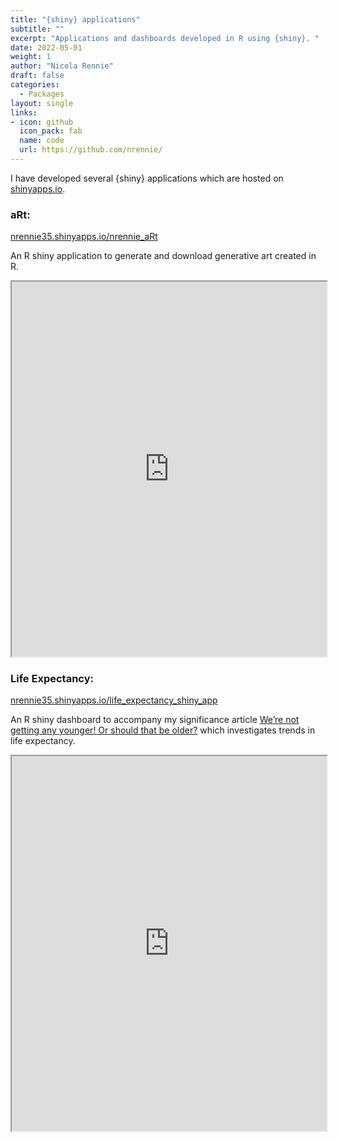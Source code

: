 ```yaml
---
title: "{shiny} applications"
subtitle: ""
excerpt: "Applications and dashboards developed in R using {shiny}. "
date: 2022-05-01
weight: 1
author: "Nicola Rennie"
draft: false
categories:
  - Packages
layout: single
links:
- icon: github
  icon_pack: fab
  name: code
  url: https://github.com/nrennie/
---
```


I have developed several {shiny} applications which are hosted on [shinyapps.io](https://www.shinyapps.io/). 

<h3>aRt:</h3><a href="https://nrennie35.shinyapps.io/nrennie_aRt/">nrennie35.shinyapps.io/nrennie_aRt</a>

An R shiny application to generate and download generative art created in R.

<iframe src="https://nrennie35.shinyapps.io/nrennie_aRt/" data-external="1" width="100%" height="600px"></iframe>



<h3>Life Expectancy:</h3> <a href="https://nrennie35.shinyapps.io/life_expectancy_shiny_app/">nrennie35.shinyapps.io/life_expectancy_shiny_app</a> 

An R shiny dashboard to accompany my significance article [We’re not getting any younger! Or should that be older?](https://www.significancemagazine.com/science/723-we-re-not-getting-any-younger-or-should-that-be-older) which investigates trends in life expectancy.

<iframe src="https://nrennie35.shinyapps.io/life_expectancy_shiny_app/" data-external="1" width="100%" height="600px">
</iframe>
